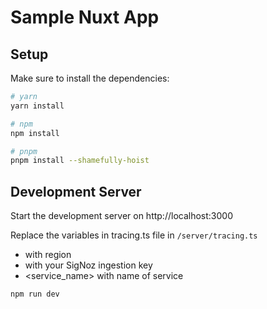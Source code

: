 # Sample Nuxt App

## Setup

Make sure to install the dependencies:

```bash
# yarn
yarn install

# npm
npm install

# pnpm
pnpm install --shamefully-hoist
```

## Development Server

Start the development server on http://localhost:3000

Replace the variables in tracing.ts file in `/server/tracing.ts`

- <region> with region
- <your-ingestion-key> with your SigNoz ingestion key
- <service_name> with name of service

```bash
npm run dev
```
